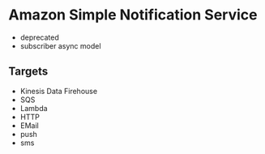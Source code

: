 # Amazon Simple Notification Service
- deprecated
- subscriber async model

## Targets
- Kinesis Data Firehouse
- SQS
- Lambda
- HTTP
- EMail
- push
- sms